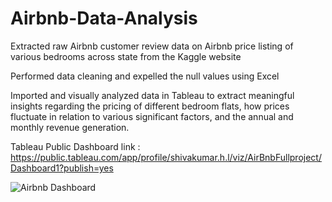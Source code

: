 # Airbnb-Data-Analysis

Extracted raw Airbnb customer review data on Airbnb price listing of various bedrooms across state from the Kaggle website 

Performed data cleaning and expelled the null values using Excel

Imported and visually analyzed data in Tableau to extract meaningful insights regarding the pricing of different bedroom flats, how prices fluctuate in relation to various significant factors, and the annual and monthly revenue generation.

Tableau Public Dashboard link : https://public.tableau.com/app/profile/shivakumar.h.l/viz/AirBnbFullproject/Dashboard1?publish=yes


![Airbnb Dashboard](https://github.com/shivakumarhl/Airbnb-Data-Analysis/assets/123819517/fc47afc2-b2aa-4063-9194-e3d2d3cc812a)
